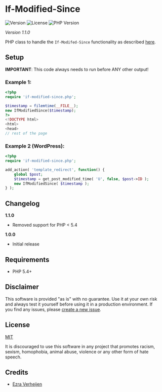 # If-Modified-Since

![Version](https://img.shields.io/badge/version-1.1.0-green.svg) ![License](https://img.shields.io/badge/license-MIT-green.svg) ![PHP Version](https://img.shields.io/badge/PHP-5.4%2B-red.svg)

*Version 1.1.0*

PHP class to handle the `If-Modifed-Since` functionality as described [here](https://varvy.com/ifmodified.html).

## Setup

**IMPORTANT**: This code always needs to run before ANY other output!

### Example 1:

```php
<?php
require 'if-modified-since.php';

$timestamp = filemtime(__FILE__);
new IfModifiedSince($timestamp);
?>
<!DOCTYPE html>
<html>
<head>
// rest of the page
```

### Example 2 (WordPress):

```php
<?php
require 'if-modified-since.php';

add_action( 'template_redirect', function() {
    global $post;
    $timestamp = get_post_modified_time( 'U', false, $post->ID );
    new IfModifiedSince( $timestamp );
} );
```

## Changelog

**1.1.0**

- Removed support for PHP < 5.4

**1.0.0**

- Initial release

## Requirements

- PHP 5.4+

## Disclaimer

This software is provided "as is" with no guarantee. Use it at your own risk and always test it yourself before using it in a production environment. If you find any issues, please [create a new issue](https://github.com/ezraverheijen/if-modified-since/issues/new).

## License

[MIT](https://opensource.org/licenses/MIT)

It is discouraged to use this software in any project that promotes racism, sexism, homophobia, animal abuse, violence or any other form of hate speech.

## Credits

- [Ezra Verheijen](https://github.com/ezraverheijen)